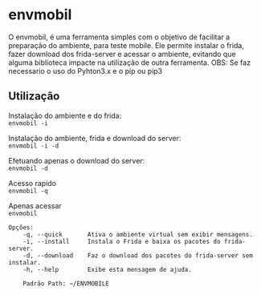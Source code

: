# envmobil

O envmobil, é uma ferramenta simples com o objetivo de facilitar a preparação do ambiente, para teste mobile. Ele permite instalar o frida, fazer download dos frida-server e acessar o ambiente, evitando que alguma biblioteca impacte na utilização de outra ferramenta.
OBS: Se faz necessario o uso do Pyhton3.x e o pip ou pip3

## Utilização

Instalação do ambiente e do frida:<br>
`envmobil -i`

Instalação do ambiente, frida e download do server:<br>
`envmobil -i -d`

Efetuando apenas o download do server:<br>
`envmobil -d`

Acesso rapido<br>
`envmobil -q`

Apenas acessar<br>
`envmobil`

```
Opções:
    -q, --quick       Ativa o ambiente virtual sem exibir mensagens.
    -i, --install     Instala o Frida e baixa os pacotes do frida-server.
    -d, --download    Faz o download dos pacotes do frida-server sem instalar.
    -h, --help        Exibe esta mensagem de ajuda.

    Padrão Path: ~/ENVMOBILE
```
